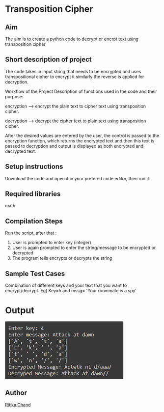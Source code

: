 # Transposition Cipher

## Aim

The aim is to create a python code to decrypt or encrpt text using transposition cipher

## Short description of project

The code takes in input string that needs to be encrypted and uses transpositional cipher to encrypt it similarly the reverse is applied for decryption.

Workflow of the Project
Description of functions used in the code and their purpose:

encryption --> encrypt the plain text to cipher text using transposition cipher.

decryption --> decrypt the cipher text to plain text using transposition cipher.

After the desired values are entered by the user, the control is passed to the encryption function, which returns the encrypted text and then this text is passed to decryption and output is displayed as both encrypted and decrypted text.

## Setup instructions

Download the code and open it in your prefered code editor, then run it.

## Required libraries

math

## Compilation Steps

Run the script, after that :

1.  User is prompted to enter key (integer)
2.  User is again prompted to enter the string/message to be encrypted or decrypted
3.  The program tells encrypts or decrypts the string

## Sample Test Cases

Combination of different keys and your text that you want to encrypt/decrypt.
Eg) Key=5 and mssg= 'Your roommate is a spy'

# Output

<img width = 385 height = 188 src="../Transposition Cipher/Images/Output1.PNG">

## Author

[Ritika Chand](https://github.com/RC2208)
